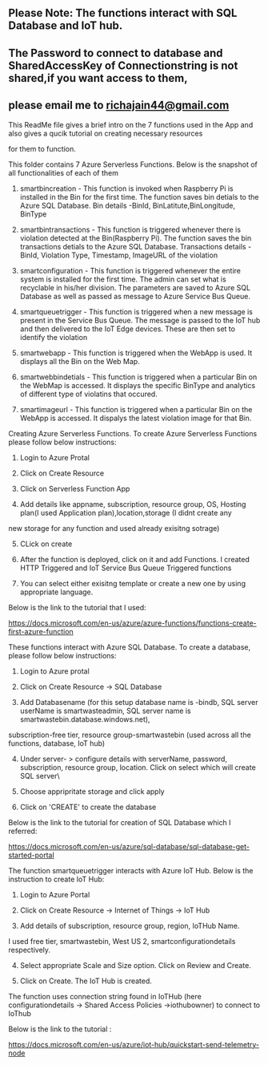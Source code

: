## Please Note: The functions interact with SQL Database and IoT hub. 

## The Password to connect to database and SharedAccessKey of Connectionstring is not shared,if you want access to them, 

## please email me to richajain44@gmail.com



This ReadMe file gives a brief intro on the 7 functions used in the App and also gives a qucik tutorial on creating necessary resources

for them to function.



This folder contains 7 Azure Serverless Functions. Below is the snapshot of all functionalities of each of them

1. smartbincreation - This function is invoked when Raspberry Pi is installed in the Bin for the first time.
The function saves bin detials to the Azure SQL Database. Bin details -BinId, BinLatitute,BinLongitude, BinType

2. smartbintransactions - This function is triggered whenever there is violation detected at the Bin(Raspberry Pi).
The function saves the bin transactions detials to the Azure SQL Database. 
Transactions details - BinId, Violation Type, Timestamp, ImageURL of the violation

3. smartconfiguration - This function is triggered whenever the entire system is installed for the first time. 
The admin can set what is recyclable in his/her division. The parameters are saved to Azure SQL Database as well as passed 
as message to Azure Service Bus Queue.

4. smartqueuetrigger - This function is triggered when a new message is present in the Service Bus Queue. 
The message is passed to the IoT hub and then delivered to the IoT Edge devices. These are then set to identify the violation

5. smartwebapp - This function is triggered when the WebApp is used. It displays all the Bin on the Web Map.

6. smartwebbindetials - This function is triggered when a particular Bin on the WebMap is accessed. It displays the specific
BinType and analytics of different type of violatins that occured.

7. smartimageurl - This function is triggered when a particular Bin on the WebApp is accessed. It dispalys the latest violation image for that Bin.


Creating Azure Serverless Functions.  To create Azure Serverless Functions please follow below instructions:

1. Login to Azure Protal

2. Click on Create Resource

3. Click on Serverless Function App

4. Add details like appname, subscription, resource group, OS, Hosting plan(I used Application plan),location,storage (I didnt create any

new storage for any function and used already exisitng sotrage)

5. CLick on create

6. After the function is deployed, click on it and add Functions. I created HTTP Triggered and IoT Service Bus Queue Triggered functions

7. You can select either exisitng template or create a new one by using appropriate language.



Below is the link to the tutorial that I used:

https://docs.microsoft.com/en-us/azure/azure-functions/functions-create-first-azure-function



These functions interact with Azure SQL Database. To create a database, please follow below instructions:

1. Login to Azure protal

2. Click on Create Resource -> SQL Database

3. Add Databasename (for this setup database name is -bindb, SQL server userName is smartwasteadmin, SQL server name is smartwastebin.database.windows.net),

subscription-free tier, resource group-smartwastebin (used across all the functions, database, IoT hub)

4. Under server- > configure details with serverName, password, subscription, resource group, location. Click on select which will create SQL server\

5. Choose appripritate storage and click apply

6. Click on 'CREATE' to create the database



Below is the link to the tutorial for creation of SQL Database which I referred: 

https://docs.microsoft.com/en-us/azure/sql-database/sql-database-get-started-portal



The function smartqueuetrigger interacts with Azure IoT Hub. Below is the instruction to create IoT Hub:

1. Login to Azure Portal

2. Click on Create Resource -> Internet of Things -> IoT Hub

3. Add details of subscription, resource group, region, IoTHub Name. 

I used free tier, smartwastebin, West US 2, smartconfigurationdetails respectively.

4. Select appropriate Scale and Size option. Click on Review and Create.

5. Click on Create. The IoT Hub is created. 

The function uses connection string found in IoTHub (here configurationdetails -> Shared Access Policies ->iothubowner) to connect to IoThub



Below is the link to the tutorial :

https://docs.microsoft.com/en-us/azure/iot-hub/quickstart-send-telemetry-node
